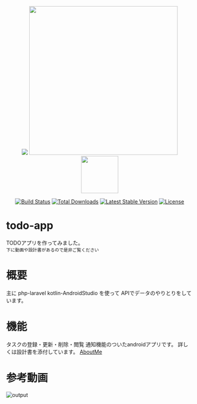 <div align="center" class="images-row mceNonEditable" >
<img src="https://upload.wikimedia.org/wikipedia/commons/archive/3/34/20200802160428%21Android_Studio_icon.svg" width-"400">
<img src="https://res.cloudinary.com/dtfbvvkyp/image/upload/v1566331377/laravel-logolockup-cmyk-red.svg" width="400">
<img src="https://www.seekicon.com/free-icon-download/kotlin-icon_2.svg" width="100">
</div>
<p align="center">
<a href="https://travis-ci.org/laravel/framework"><img src="https://travis-ci.org/laravel/framework.svg" alt="Build Status"></a>
<a href="https://packagist.org/packages/laravel/framework"><img src="https://poser.pugx.org/laravel/framework/d/total.svg" alt="Total Downloads"></a>
<a href="https://packagist.org/packages/laravel/framework"><img src="https://poser.pugx.org/laravel/framework/v/stable.svg" alt="Latest Stable Version"></a>
<a href="https://packagist.org/packages/laravel/framework"><img src="https://poser.pugx.org/laravel/framework/license.svg" alt="License"></a>
</p>

# todo-app
TODOアプリを作ってみました。</br>
`下に動画や設計書があるので是非ご覧ください`
# 概要
主に
php-laravel
kotlin-AndroidStudio
を使って
APIでデータのやりとりをしています。
# 機能
タスクの登録・更新・削除・閲覧
通知機能のついたandroidアプリです。
詳しくは設計書を添付しています。
[AboutMe](/todo-document/)
# 参考動画
![output](https://user-images.githubusercontent.com/47805919/92606751-414e2500-f2ee-11ea-993d-9efa2c9c52f8.gif)
